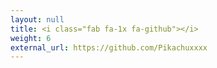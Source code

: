 ```yaml
---
layout: null
title: <i class="fab fa-1x fa-github"></i>
weight: 6
external_url: https://github.com/Pikachuxxxx
---
```

